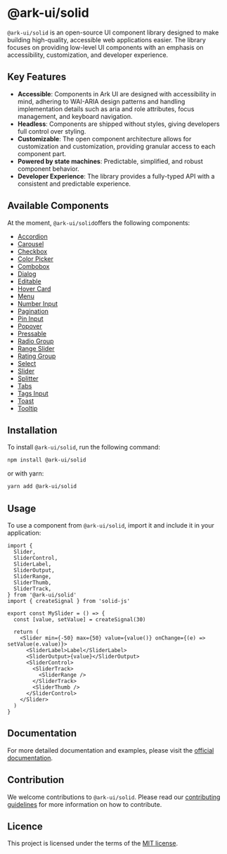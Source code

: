 # @ark-ui/solid

`@ark-ui/solid` is an open-source UI component library designed to make building high-quality, accessible web applications easier. The library focuses on providing low-level UI components with an emphasis on accessibility, customization, and developer experience.

## Key Features

- **Accessible**: Components in Ark UI are designed with accessibility in mind, adhering to WAI-ARIA design patterns and handling implementation details such as aria and role attributes, focus management, and keyboard navigation.
- **Headless**: Components are shipped without styles, giving developers full control over styling.
- **Customizable**: The open component architecture allows for customization and customization, providing granular access to each component part.
- **Powered by state machines**: Predictable, simplified, and robust component behavior.
- **Developer Experience**: The library provides a fully-typed API with a consistent and predictable experience.

## Available Components

At the moment, `@ark-ui/solid`offers the following components:

- [Accordion](https://ark-ui.com/docs/solid/components/accordion)
- [Carousel](https://ark-ui.com/docs/solid/components/carousel)
- [Checkbox](https://ark-ui.com/docs/solid/components/checkbox)
- [Color Picker](https://ark-ui.com/docs/solid/components/color-picker)
- [Combobox](https://ark-ui.com/docs/solid/components/combobox)
- [Dialog](https://ark-ui.com/docs/solid/components/dialog)
- [Editable](https://ark-ui.com/docs/solid/components/editable)
- [Hover Card](https://ark-ui.com/docs/solid/components/hover-card)
- [Menu](https://ark-ui.com/docs/solid/components/menu)
- [Number Input](https://ark-ui.com/docs/solid/components/number-input)
- [Pagination](https://ark-ui.com/docs/solid/components/pagination)
- [Pin Input](https://ark-ui.com/docs/solid/components/pin-input)
- [Popover](https://ark-ui.com/docs/solid/components/popover)
- [Pressable](https://ark-ui.com/docs/solid/components/pressable)
- [Radio Group](https://ark-ui.com/docs/solid/components/radio-group)
- [Range Slider](https://ark-ui.com/docs/solid/components/range-slider)
- [Rating Group](https://ark-ui.com/docs/solid/components/rating-group)
- [Select](https://ark-ui.com/docs/solid/components/select)
- [Slider](https://ark-ui.com/docs/solid/components/slider)
- [Splitter](https://ark-ui.com/docs/solid/components/splitter)
- [Tabs](https://ark-ui.com/docs/solid/components/tabs)
- [Tags Input](https://ark-ui.com/docs/solid/components/tags-input)
- [Toast](https://ark-ui.com/docs/solid/components/toast)
- [Tooltip](https://ark-ui.com/docs/solid/components/tooltip)

## Installation

To install `@ark-ui/solid`, run the following command:

```bash
npm install @ark-ui/solid
```

or with yarn:

```bash
yarn add @ark-ui/solid
```

## Usage

To use a component from `@ark-ui/solid`, import it and include it in your application:

```tsx
import {
  Slider,
  SliderControl,
  SliderLabel,
  SliderOutput,
  SliderRange,
  SliderThumb,
  SliderTrack,
} from '@ark-ui/solid'
import { createSignal } from 'solid-js'

export const MySlider = () => {
  const [value, setValue] = createSignal(30)

  return (
    <Slider min={-50} max={50} value={value()} onChange={(e) => setValue(e.value)}>
      <SliderLabel>Label</SliderLabel>
      <SliderOutput>{value}</SliderOutput>
      <SliderControl>
        <SliderTrack>
          <SliderRange />
        </SliderTrack>
        <SliderThumb />
      </SliderControl>
    </Slider>
  )
}
```

## Documentation

For more detailed documentation and examples, please visit the [official documentation](https://ark-ui.com/).

## Contribution

We welcome contributions to `@ark-ui/solid`. Please read our [contributing guidelines](https://github.com/chakra-ui/ark/blob/main/CONTRIBUTING.md) for more information on how to contribute.

## Licence

This project is licensed under the terms of the [MIT license](https://github.com/chakra-ui/ark/blob/main/LICENSE).
